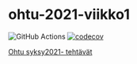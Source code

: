 # ohtu-2021-viikko1

![GitHub Actions](https://github.com/nothros/ohtu-2021-viikko1/workflows/CI/badge.svg)
[![codecov](https://codecov.io/gh/nothros/ohtu-2021-viikko1/branch/main/graph/badge.svg?token=ROKZUEN4CE)](https://codecov.io/gh/nothros/ohtu-2021-viikko1)

[Ohtu syksy2021- tehtävät](https://github.com/nothros/ohtu-syksy-2021)
